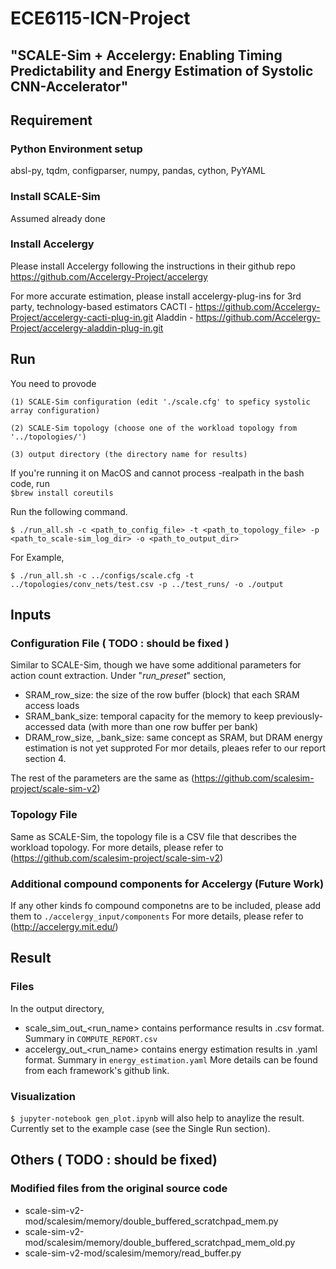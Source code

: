 # ECE6115-ICN-Project

## "SCALE-Sim + Accelergy: Enabling Timing Predictability and Energy Estimation of Systolic CNN-Accelerator"

## Requirement
### Python Environment setup
absl-py,
tqdm,
configparser,
numpy,
pandas,
cython,
PyYAML

### Install SCALE-Sim

Assumed already done

### Install Accelergy

Please install Accelergy following the instructions in their github repo
https://github.com/Accelergy-Project/accelergy 

For more accurate estimation, please install accelergy-plug-ins for 3rd party, technology-based estimators
CACTI - https://github.com/Accelergy-Project/accelergy-cacti-plug-in.git 
Aladdin - https://github.com/Accelergy-Project/accelergy-aladdin-plug-in.git

## Run
You need to provode 

    (1) SCALE-Sim configuration (edit './scale.cfg' to speficy systolic array configuration)

    (2) SCALE-Sim topology (choose one of the workload topology from '../topologies/') 

    (3) output directory (the directory name for results)

If you're running it on MacOS and cannot process -realpath in the bash code, run\
```$brew install coreutils```

Run the following command.  

```$ ./run_all.sh -c <path_to_config_file> -t <path_to_topology_file> -p <path_to_scale-sim_log_dir> -o <path_to_output_dir> ```

For Example, 

```$ ./run_all.sh -c ../configs/scale.cfg -t ../topologies/conv_nets/test.csv -p ../test_runs/ -o ./output ```

## Inputs
### Configuration File ( TODO : should be fixed )
Similar to SCALE-Sim, though we have some additional parameters for action count extraction.
Under "*run_preset*" section, 
* SRAM_row_size: the size of the row buffer (block) that each SRAM access loads
* SRAM_bank_size: temporal capacity for the memory to keep previously-accessed data (with more than one row buffer per bank)
* DRAM_row_size, _bank_size: same concept as SRAM, but DRAM energy estimation is not yet supproted
For mor details, pleaes refer to our report section 4.

The rest of the parameters are the same as (https://github.com/scalesim-project/scale-sim-v2) 

### Topology File
Same as SCALE-Sim, the topology file is a CSV file that describes the workload topology.
For more details, please refer to (https://github.com/scalesim-project/scale-sim-v2) 

### Additional compound components for Accelergy (Future Work)
If any other kinds fo compound componetns are to be included, please add them to ```./accelergy_input/components```
For more details, please refer to (http://accelergy.mit.edu/)

## Result
### Files
In the output directory,
* scale_sim_out_<run_name> contains performance results in .csv format. Summary in ```COMPUTE_REPORT.csv```
* accelergy_out_<run_name> contains energy estimation results in .yaml format. Summary in  ```energy_estimation.yaml```
More details can be found from each framework's github link.

### Visualization
```$ jupyter-notebook gen_plot.ipynb``` 
will also help to anaylize the result. Currently set to the example case (see the Single Run section).

## Others ( TODO : should be fixed)
### Modified files from the original source code
* scale-sim-v2-mod/scalesim/memory/double_buffered_scratchpad_mem.py
* scale-sim-v2-mod/scalesim/memory/double_buffered_scratchpad_mem_old.py 
* scale-sim-v2-mod/scalesim/memory/read_buffer.py
